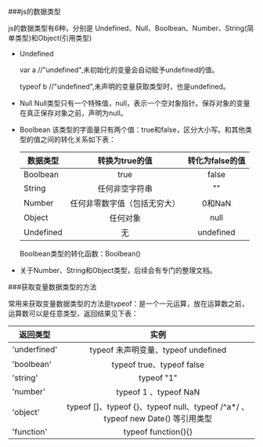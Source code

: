 
###js的数据类型

js的数据类型有6种，分别是 Undefined、Null、Boolbean、Number、String(简单类型)和Object(引用类型)

* Undefined

  var a               //"undefined",未初始化的变量会自动赋予undefined的值。

  typeof b            //"undefined",未声明的变量获取类型时，也是undefined。

* Null
Null类型只有一个特殊值，null，表示一个空对象指针。保存对象的变量在真正保存对象之前，声明为null。

* Boolbean
  该类型的字面量只有两个值：true和false，区分大小写。和其他类型的值之间的转化关系如下表：

  | 数据类型       | 转换为true的值                 | 转化为false的值    |
  | ---------------|:------------------------------:|:------------------:|
  | Boolbean       | true                           | false              |
  | String         | 任何非空字符串                 | ""                 |
  | Number         | 任何非零数字值（包括无穷大）   | 0和NaN             |
  | Object         | 任何对象                       | null               |
  | Undefined      | 无                             | undefined          | 

  Boolbean类型的转化函数：Boolbean()

* 关于Number、String和Object类型，后续会有专门的整理文档。

###获取变量数据类型的方法

常用来获取变量数据类型的方法是typeof：是一个一元运算，放在运算数之前，运算数可以是任意类型，返回结果见下表：

| 返回类型       | 实例                                                                          |
| ---------------|:-----------------------------------------------------------------------------:|
| 'underfined'   | typeof 未声明变量、typeof undefined                                           |
| 'boolbean'     | typeof true、typeof false                                                     |
| 'string'       | typeof "1"                                                                    |
| 'number'       | typeof 1 、typeof NaN                                                         |
| 'object'       | typeof []、typeof {}、typeof null、typeof /^a*/ 、typeof new Date() 等引用类型| 
| 'function'     | typeof function(){}                                                           |



